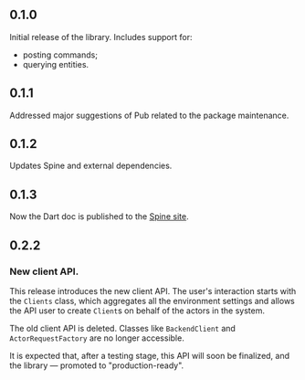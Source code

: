 ## 0.1.0
 Initial release of the library.
 Includes support for:
  - posting commands;
  - querying entities.

## 0.1.1
 Addressed major suggestions of Pub related to the package maintenance.
 
## 0.1.2
 Updates Spine and external dependencies.
 
## 0.1.3
 Now the Dart doc is published to the [Spine site](https://spine.io/dart/reference/client). 

## 0.2.2

 ### New client API.

 This release introduces the new client API. The user's interaction starts with the `Clients` class,
 which aggregates all the environment settings and allows the API user to create `Client`s on behalf
 of the actors in the system.

 The old client API is deleted. Classes like `BackendClient` and `ActorRequestFactory` are no longer
 accessible.

 It is expected that, after a testing stage, this API will soon be finalized, and the library —
 promoted to "production-ready".
